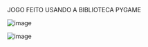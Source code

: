JOGO FEITO USANDO A BIBLIOTECA PYGAME 

![image](https://github.com/rgomesss/Jogo-da-velha/assets/121825183/14e1ffb3-a683-4d28-b552-467bea6d8a2b)


![image](https://github.com/rgomesss/Jogo-da-velha/assets/121825183/f2220a41-538c-4364-8fdc-41967aea09a3)

